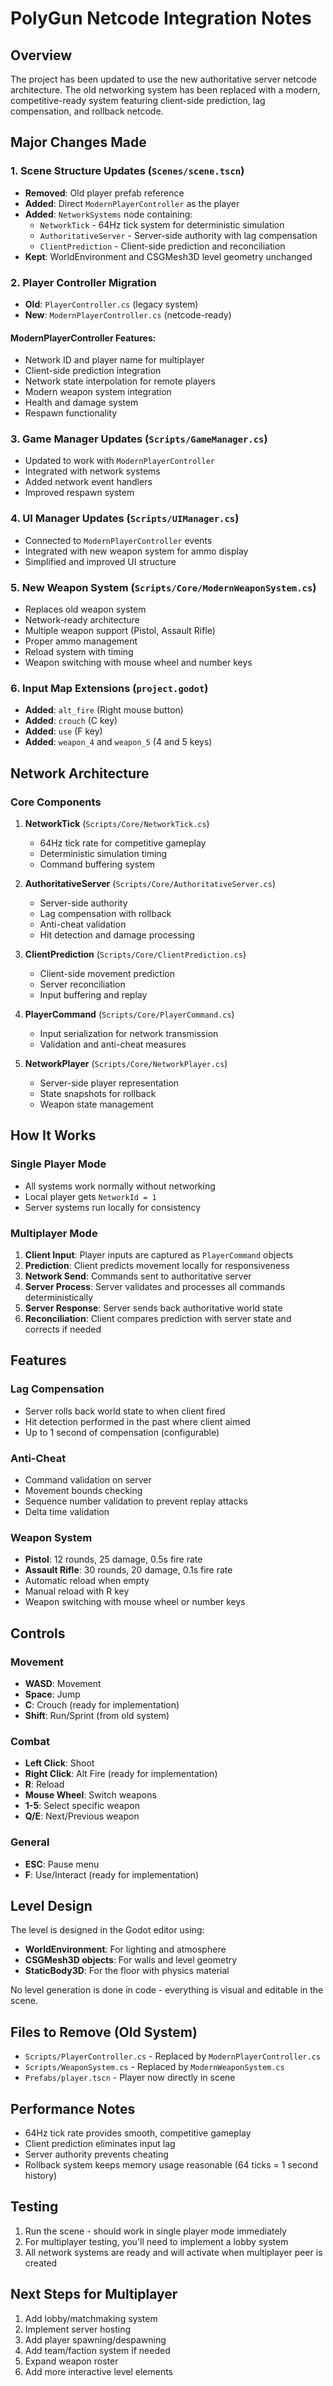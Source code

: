 # PolyGun Netcode Integration Notes

## Overview
The project has been updated to use the new authoritative server netcode architecture. The old networking system has been replaced with a modern, competitive-ready system featuring client-side prediction, lag compensation, and rollback netcode.

## Major Changes Made

### 1. Scene Structure Updates (`Scenes/scene.tscn`)
- **Removed**: Old player prefab reference
- **Added**: Direct `ModernPlayerController` as the player
- **Added**: `NetworkSystems` node containing:
  - `NetworkTick` - 64Hz tick system for deterministic simulation
  - `AuthoritativeServer` - Server-side authority with lag compensation
  - `ClientPrediction` - Client-side prediction and reconciliation
- **Kept**: WorldEnvironment and CSGMesh3D level geometry unchanged

### 2. Player Controller Migration
- **Old**: `PlayerController.cs` (legacy system)
- **New**: `ModernPlayerController.cs` (netcode-ready)

#### ModernPlayerController Features:
- Network ID and player name for multiplayer
- Client-side prediction integration
- Network state interpolation for remote players
- Modern weapon system integration
- Health and damage system
- Respawn functionality

### 3. Game Manager Updates (`Scripts/GameManager.cs`)
- Updated to work with `ModernPlayerController`
- Integrated with network systems
- Added network event handlers
- Improved respawn system

### 4. UI Manager Updates (`Scripts/UIManager.cs`)
- Connected to `ModernPlayerController` events
- Integrated with new weapon system for ammo display
- Simplified and improved UI structure

### 5. New Weapon System (`Scripts/Core/ModernWeaponSystem.cs`)
- Replaces old weapon system
- Network-ready architecture
- Multiple weapon support (Pistol, Assault Rifle)
- Proper ammo management
- Reload system with timing
- Weapon switching with mouse wheel and number keys

### 6. Input Map Extensions (`project.godot`)
- **Added**: `alt_fire` (Right mouse button)
- **Added**: `crouch` (C key)
- **Added**: `use` (F key)
- **Added**: `weapon_4` and `weapon_5` (4 and 5 keys)

## Network Architecture

### Core Components

1. **NetworkTick** (`Scripts/Core/NetworkTick.cs`)
   - 64Hz tick rate for competitive gameplay
   - Deterministic simulation timing
   - Command buffering system

2. **AuthoritativeServer** (`Scripts/Core/AuthoritativeServer.cs`)
   - Server-side authority
   - Lag compensation with rollback
   - Anti-cheat validation
   - Hit detection and damage processing

3. **ClientPrediction** (`Scripts/Core/ClientPrediction.cs`)
   - Client-side movement prediction
   - Server reconciliation
   - Input buffering and replay

4. **PlayerCommand** (`Scripts/Core/PlayerCommand.cs`)
   - Input serialization for network transmission
   - Validation and anti-cheat measures

5. **NetworkPlayer** (`Scripts/Core/NetworkPlayer.cs`)
   - Server-side player representation
   - State snapshots for rollback
   - Weapon state management

## How It Works

### Single Player Mode
- All systems work normally without networking
- Local player gets `NetworkId = 1`
- Server systems run locally for consistency

### Multiplayer Mode
1. **Client Input**: Player inputs are captured as `PlayerCommand` objects
2. **Prediction**: Client predicts movement locally for responsiveness
3. **Network Send**: Commands sent to authoritative server
4. **Server Process**: Server validates and processes all commands deterministically
5. **Server Response**: Server sends back authoritative world state
6. **Reconciliation**: Client compares prediction with server state and corrects if needed

## Features

### Lag Compensation
- Server rolls back world state to when client fired
- Hit detection performed in the past where client aimed
- Up to 1 second of compensation (configurable)

### Anti-Cheat
- Command validation on server
- Movement bounds checking
- Sequence number validation to prevent replay attacks
- Delta time validation

### Weapon System
- **Pistol**: 12 rounds, 25 damage, 0.5s fire rate
- **Assault Rifle**: 30 rounds, 20 damage, 0.1s fire rate
- Automatic reload when empty
- Manual reload with R key
- Weapon switching with mouse wheel or number keys

## Controls

### Movement
- **WASD**: Movement
- **Space**: Jump
- **C**: Crouch (ready for implementation)
- **Shift**: Run/Sprint (from old system)

### Combat
- **Left Click**: Shoot
- **Right Click**: Alt Fire (ready for implementation)
- **R**: Reload
- **Mouse Wheel**: Switch weapons
- **1-5**: Select specific weapon
- **Q/E**: Next/Previous weapon

### General
- **ESC**: Pause menu
- **F**: Use/Interact (ready for implementation)

## Level Design

The level is designed in the Godot editor using:
- **WorldEnvironment**: For lighting and atmosphere
- **CSGMesh3D objects**: For walls and level geometry
- **StaticBody3D**: For the floor with physics material

No level generation is done in code - everything is visual and editable in the scene.

## Files to Remove (Old System)
- `Scripts/PlayerController.cs` - Replaced by `ModernPlayerController.cs`
- `Scripts/WeaponSystem.cs` - Replaced by `ModernWeaponSystem.cs`
- `Prefabs/player.tscn` - Player now directly in scene

## Performance Notes
- 64Hz tick rate provides smooth, competitive gameplay
- Client prediction eliminates input lag
- Server authority prevents cheating
- Rollback system keeps memory usage reasonable (64 ticks = 1 second history)

## Testing
1. Run the scene - should work in single player mode immediately
2. For multiplayer testing, you'll need to implement a lobby system
3. All network systems are ready and will activate when multiplayer peer is created

## Next Steps for Multiplayer
1. Add lobby/matchmaking system
2. Implement server hosting
3. Add player spawning/despawning
4. Add team/faction system if needed
5. Expand weapon roster
6. Add more interactive level elements 